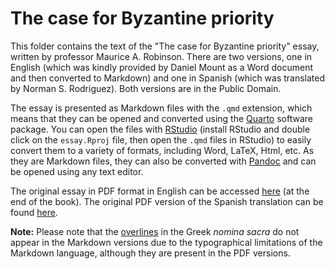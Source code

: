 # The case for Byzantine priority

This folder contains the text of the "The case for Byzantine priority" essay, written by professor Maurice A. Robinson. There are two versions, one in English (which was kindly provided by Daniel Mount as a Word document and then converted to Markdown) and one in Spanish (which was translated by Norman S. Rodriguez). Both versions are in the Public Domain.

The essay is presented as Markdown files with the `.qmd` extension, which means that they can be opened and converted using the [Quarto](https://quarto.org/) software package. You can open the files with [RStudio](https://posit.co/download/rstudio-desktop/) (install RStudio and double click on the `essay.Rproj` file, then open the `.qmd` files in RStudio) to easily convert them to a variety of formats, including Word, LaTeX, Html, etc. As they are Markdown files, they can also be converted with [Pandoc](https://pandoc.org/) and can be opened using any text editor.

The original essay in PDF format in English can be accessed [here](https://archive.org/details/newtestamentrobinsonpierpontbyzantine) (at the end of the book). The original PDF version of the Spanish translation can be found [here](https://archive.org/details/libro-robinson-traducido/LIBRO%20ROBINSON%20TRADUCIDO/).

**Note:** Please note that the [overlines](https://en.wikipedia.org/wiki/Overline) in the Greek *nomina sacra* do not appear in the Markdown versions due to the typographical limitations of the Markdown language, although they are present in the PDF versions.

